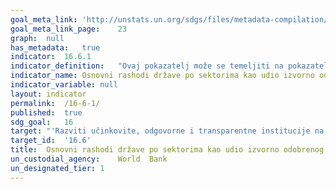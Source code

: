 ```yaml
---	
goal_meta_link:	'http://unstats.un.org/sdgs/files/metadata-compilation/Metadata-Goal-16.pdf'
goal_meta_link_page:	23
graph:	null
has_metadata:	true
indicator:	16.6.1
indicator_definition:	"Ovaj pokazatelj može se temeljiti na pokazatelju PI-2 u skupu podataka o javnim izdacima i financijskoj odgovornosti (PEFA): sastav izdataka u odnosu na izvorni odobreni proračun, (i) razlike između odobrenog proračuna i konačnih izdataka po korisnicima (usporedivo sa sektorom) (ii) varijacija izdataka iz prvobitnog proračuna prema ekonomskoj klasifikaciji i (iii) prosječni iznos koji se tereti za rezervaciju za nepredviđene troškove tijekom posljednje 3 godine."
indicator_name:	Osnovni rashodi države po sektorima kao udio izvorno odobrenog proračuna  (ili proračunskim kodovima ili slično)
indicator_variable:	null
layout:	indicator
permalink:	/16-6-1/
published:	true  
sdg_goal:	16
target:	"'Razviti učinkovite, odgovorne i transparentne institucije na svim razinama.'"
target_id:	'16.6'
title:	Osnovni rashodi države po sektorima kao udio izvorno odobrenog proračuna  (ili proračunskim kodovima ili slično)
un_custodial_agency:	World  Bank
un_designated_tier:	1
---	
```

